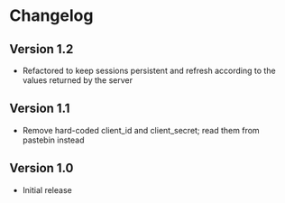 # Changelog

## Version 1.2
- Refactored to keep sessions persistent and refresh according to the values returned
by the server

## Version 1.1
- Remove hard-coded client\_id and client\_secret; read them from pastebin instead

## Version 1.0
- Initial release
